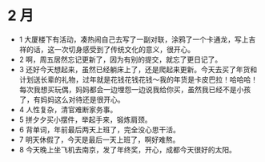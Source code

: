 # 2 月

- 1 大厦楼下有活动，凑热闹自己去写了一副对联，涂鸦了一个卡通龙，写上吉祥的话，这一次切身感受到了传统文化的意义，很开心。
- 2 啊，周五居然忘记更新了，因为有别的提交，就忘了更日记了。
- 3 还好今天想起来，虽然已经躺床上了，还是爬起来更新。今天去买了年货和计划送长辈的礼物，过年就是花钱花钱花钱～我的年货是卡皮巴拉！哈哈哈！每次我想买玩偶，妈妈都会一边埋怨一边说我给你买，虽然我已经不是小孩了，有妈妈这么对待还是很开心。
- 4 人性复杂，清官难断家务事。
- 5 拼夕夕买小摆件，举起手来，锻炼肩颈。
- 6 背单词，年前最后两天上班了，完全没心思干活。
- 7 明天休假了，今天是最后一天上班了，啊好难熬。
- 8 今天晚上坐飞机去南京，发了年终奖，开心，成都今天很好的太阳。
